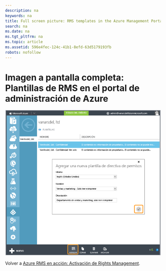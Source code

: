 ```yaml
---
description: na
keywords: na
title: Full screen picture: RMS templates in the Azure Management Portal
search: na
ms.date: na
ms.tgt_pltfrm: na
ms.topic: article
ms.assetid: 596e4fec-124c-41b1-8efd-63d5179193fb
robots: nofollow
---
```

# Imagen a pantalla completa: Plantillas de RMS en el portal de administraci&#243;n de Azure
![](../Image/AzRMS_TemplatesPortal.png)

Volver a [Azure RMS en acción: Activación de Rights Management](http://technet.microsoft.com/library/jj585026.aspx).

